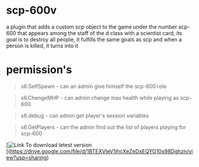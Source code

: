 # scp-600v
a plugin that adds a custom scp object to the game under the number scp-600 that appears among the staff of the d class with a scientist card, its goal is to destroy all people, it fulfills the same goals as scp and when a person is killed, it turns into it
# permission's
> s6.SelfSpawn - can an admin give himself the scp-600 role

> s6.ChengeMHP - can admin change max health while playing as scp-600

> s6.debug - can admin get player's session variables

> s6.GetPlayers - can the admin find out the list of players playing for scp-600

[![Link To download letest version](https://github.com/NOTIF-API/scp-600v/releases)[(https://drive.google.com/file/d/1BTEXVIeV1ihcXeZeDxEQYG10x98Dghzn/view?usp=sharing)
